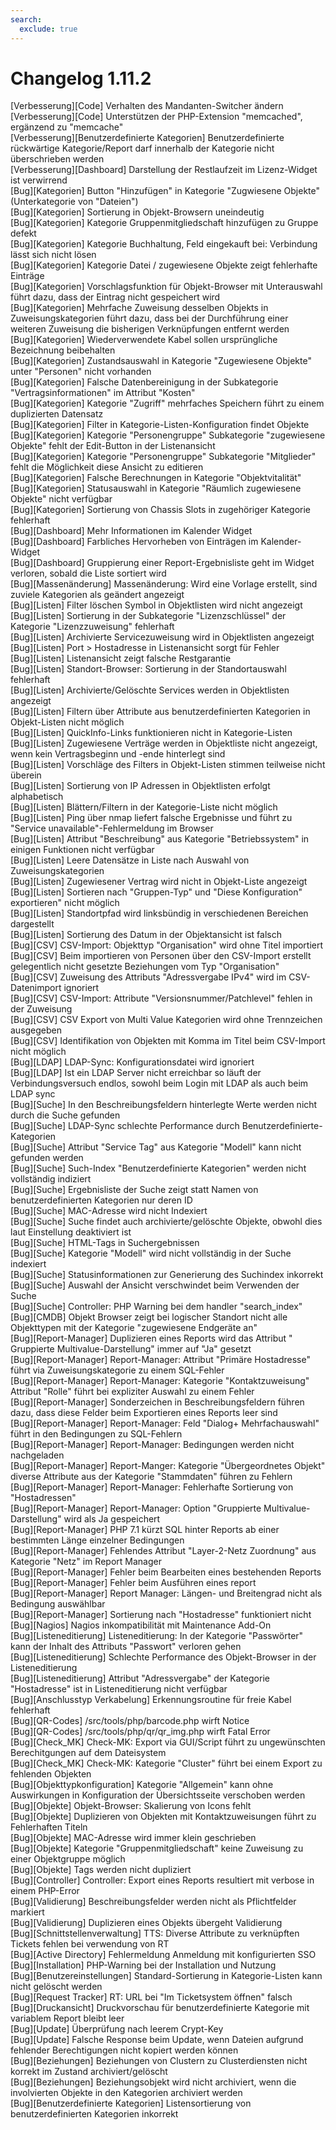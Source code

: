 ```yaml
---
search:
  exclude: true
---
```

# Changelog 1.11.2
<!-- cSpell:disable -->
<!-- markdownlint-disable MD052 -->
[Verbesserung][Code]                            Verhalten des Mandanten-Switcher ändern<br>
[Verbesserung][Code]                            Unterstützen der PHP-Extension "memcached", ergänzend zu "memcache"<br>
[Verbesserung][Benutzerdefinierte Kategorien]   Benutzerdefinierte rückwärtige Kategorie/Report darf innerhalb der Kategorie nicht überschrieben werden<br>
[Verbesserung][Dashboard]                       Darstellung der Restlaufzeit im Lizenz-Widget ist verwirrend<br>
[Bug][Kategorien]                               Button "Hinzufügen" in Kategorie "Zugwiesene Objekte" (Unterkategorie von "Dateien")<br>
[Bug][Kategorien]                               Sortierung in Objekt-Browsern uneindeutig<br>
[Bug][Kategorien]                               Kategorie Gruppenmitgliedschaft hinzufügen zu Gruppe defekt<br>
[Bug][Kategorien]                               Kategorie Buchhaltung, Feld eingekauft bei: Verbindung lässt sich nicht lösen<br>
[Bug][Kategorien]                               Kategorie Datei / zugewiesene Objekte zeigt fehlerhafte Einträge<br>
[Bug][Kategorien]                               Vorschlagsfunktion für Objekt-Browser mit Unterauswahl führt dazu, dass der Eintrag nicht gespeichert wird<br>
[Bug][Kategorien]                               Mehrfache Zuweisung desselben Objekts in Zuweisungskategorien führt dazu, dass bei der Durchführung einer weiteren Zuweisung die bisherigen Verknüpfungen entfernt werden<br>
[Bug][Kategorien]                               Wiederverwendete Kabel sollen ursprüngliche Bezeichnung beibehalten<br>
[Bug][Kategorien]                               Zustandsauswahl in Kategorie "Zugewiesene Objekte" unter "Personen" nicht vorhanden<br>
[Bug][Kategorien]                               Falsche Datenbereinigung in der Subkategorie "Vertragsinformationen" im Attribut "Kosten"<br>
[Bug][Kategorien]                               Kategorie "Zugriff" mehrfaches Speichern führt zu einem duplizierten Datensatz<br>
[Bug][Kategorien]                               Filter in Kategorie-Listen-Konfiguration findet Objekte<br>
[Bug][Kategorien]                               Kategorie "Personengruppe" Subkategorie "zugewiesene Objekte" fehlt der Edit-Button in der Listenansicht<br>
[Bug][Kategorien]                               Kategorie "Personengruppe" Subkategorie "Mitglieder" fehlt die Möglichkeit diese Ansicht zu editieren<br>
[Bug][Kategorien]                               Falsche Berechnungen in Kategorie "Objektvitalität"<br>
[Bug][Kategorien]                               Statusauswahl in Kategorie "Räumlich zugewiesene Objekte" nicht verfügbar<br>
[Bug][Kategorien]                               Sortierung von Chassis Slots in zugehöriger Kategorie fehlerhaft<br>
[Bug][Dashboard]                                Mehr Informationen im Kalender Widget<br>
[Bug][Dashboard]                                Farbliches Hervorheben von Einträgen im Kalender-Widget<br>
[Bug][Dashboard]                                Gruppierung einer Report-Ergebnisliste geht im Widget verloren, sobald die Liste sortiert wird<br>
[Bug][Massenänderung]                           Massenänderung: Wird eine Vorlage erstellt, sind zuviele Kategorien als geändert angezeigt<br>
[Bug][Listen]                                   Filter löschen Symbol in Objektlisten wird nicht angezeigt<br>
[Bug][Listen]                                   Sortierung in der Subkategorie "Lizenzschlüssel" der Kategorie "Lizenzzuweisung" fehlerhaft<br>
[Bug][Listen]                                   Archivierte Servicezuweisung wird in Objektlisten angezeigt<br>
[Bug][Listen]                                   Port > Hostadresse in Listenansicht sorgt für Fehler<br>
[Bug][Listen]                                   Listenansicht zeigt falsche Restgarantie<br>
[Bug][Listen]                                   Standort-Browser: Sortierung in der Standortauswahl fehlerhaft<br>
[Bug][Listen]                                   Archivierte/Gelöschte Services werden in Objektlisten angezeigt<br>
[Bug][Listen]                                   Filtern über Attribute aus benutzerdefinierten Kategorien in Objekt-Listen nicht möglich<br>
[Bug][Listen]                                   QuickInfo-Links funktionieren nicht in Kategorie-Listen<br>
[Bug][Listen]                                   Zugewiesene Verträge werden in Objektliste nicht angezeigt, wenn kein Vertragsbeginn und -ende hinterlegt sind<br>
[Bug][Listen]                                   Vorschläge des Filters in Objekt-Listen stimmen teilweise nicht überein<br>
[Bug][Listen]                                   Sortierung von IP Adressen in Objektlisten erfolgt alphabetisch<br>
[Bug][Listen]                                   Blättern/Filtern in der Kategorie-Liste nicht möglich<br>
[Bug][Listen]                                   Ping über nmap liefert falsche Ergebnisse und führt zu "Service unavailable"-Fehlermeldung im Browser<br>
[Bug][Listen]                                   Attribut "Beschreibung" aus Kategorie "Betriebssystem" in einigen Funktionen nicht verfügbar<br>
[Bug][Listen]                                   Leere Datensätze in Liste nach Auswahl von Zuweisungskategorien<br>
[Bug][Listen]                                   Zugewiesener Vertrag wird nicht in Objekt-Liste angezeigt<br>
[Bug][Listen]                                   Sortieren nach "Gruppen-Typ" und "Diese Konfiguration" exportieren" nicht möglich<br>
[Bug][Listen]                                   Standortpfad wird linksbündig in verschiedenen Bereichen dargestellt<br>
[Bug][Listen]                                   Sortierung des Datum in der Objektansicht ist falsch<br>
[Bug][CSV]                                      CSV-Import: Objekttyp "Organisation" wird ohne Titel importiert<br>
[Bug][CSV]                                      Beim importieren von Personen über den CSV-Import erstellt gelegentlich nicht gesetzte Beziehungen vom Typ "Organisation"<br>
[Bug][CSV]                                      Zuweisung des Attributs "Adressvergabe IPv4" wird im CSV-Datenimport ignoriert<br>
[Bug][CSV]                                      CSV-Import: Attribute "Versionsnummer/Patchlevel" fehlen in der Zuweisung<br>
[Bug][CSV]                                      CSV Export von Multi Value Kategorien wird ohne Trennzeichen ausgegeben<br>
[Bug][CSV]                                      Identifikation von Objekten mit Komma im Titel beim CSV-Import nicht möglich<br>
[Bug][LDAP]                                     LDAP-Sync: Konfigurationsdatei wird ignoriert<br>
[Bug][LDAP]                                     Ist ein LDAP Server nicht erreichbar so läuft der Verbindungsversuch endlos, sowohl beim Login mit LDAP als auch beim LDAP sync<br>
[Bug][Suche]                                    In den Beschreibungsfeldern hinterlegte Werte werden nicht durch die Suche gefunden<br>
[Bug][Suche]                                    LDAP-Sync schlechte Performance durch Benutzerdefinierte-Kategorien<br>
[Bug][Suche]                                    Attribut "Service Tag" aus Kategorie "Modell" kann nicht gefunden werden<br>
[Bug][Suche]                                    Such-Index "Benutzerdefinierte Kategorien" werden nicht vollständig indiziert<br>
[Bug][Suche]                                    Ergebnisliste der Suche zeigt statt Namen von benutzerdefinierten Kategorien nur deren ID<br>
[Bug][Suche]                                    MAC-Adresse wird nicht Indexiert<br>
[Bug][Suche]                                    Suche findet auch archivierte/gelöschte Objekte, obwohl dies laut Einstellung deaktiviert ist<br>
[Bug][Suche]                                    HTML-Tags in Suchergebnissen<br>
[Bug][Suche]                                    Kategorie "Modell" wird nicht vollständig in der Suche indexiert<br>
[Bug][Suche]                                    Statusinformationen zur Generierung des Suchindex inkorrekt<br>
[Bug][Suche]                                    Auswahl der Ansicht verschwindet beim Verwenden der Suche<br>
[Bug][Suche]                                    Controller: PHP Warning bei dem handler "search_index"<br>
[Bug][CMDB]                                     Objekt Browser zeigt bei logischer Standort nicht alle Objekttypen mit der Kategorie "zugewiesene Endgeräte an"<br>
[Bug][Report-Manager]                           Duplizieren eines Reports wird das Attribut " Gruppierte Multivalue-Darstellung" immer auf "Ja" gesetzt<br>
[Bug][Report-Manager]                           Report-Manager: Attribut "Primäre Hostadresse" führt via Zuweisungskategorie zu einem SQL-Fehler<br>
[Bug][Report-Manager]                           Report-Manager: Kategorie "Kontaktzuweisung" Attribut "Rolle" führt bei expliziter Auswahl zu einem Fehler<br>
[Bug][Report-Manager]                           Sonderzeichen in Beschreibungsfeldern führen dazu, dass diese Felder beim Exportieren eines Reports leer sind<br>
[Bug][Report-Manager]                           Report-Manager: Feld "Dialog+ Mehrfachauswahl" führt in den Bedingungen zu SQL-Fehlern<br>
[Bug][Report-Manager]                           Report-Manager: Bedingungen werden nicht nachgeladen<br>
[Bug][Report-Manager]                           Report-Manger: Kategorie "Übergeordnetes Objekt" diverse Attribute aus der Kategorie "Stammdaten" führen zu Fehlern<br>
[Bug][Report-Manager]                           Report-Manager: Fehlerhafte Sortierung von "Hostadressen"<br>
[Bug][Report-Manager]                           Report-Manager: Option "Gruppierte Multivalue-Darstellung" wird als Ja gespeichert<br>
[Bug][Report-Manager]                           PHP 7.1 kürzt SQL hinter Reports ab einer bestimmten Länge einzelner Bedingungen<br>
[Bug][Report-Manager]                           Fehlendes Attribut "Layer-2-Netz Zuordnung" aus Kategorie "Netz" im Report Manager<br>
[Bug][Report-Manager]                           Fehler beim Bearbeiten eines bestehenden Reports<br>
[Bug][Report-Manager]                           Fehler beim  Ausführen eines report<br>
[Bug][Report-Manager]                           Report Manager: Längen- und Breitengrad nicht als Bedingung auswählbar<br>
[Bug][Report-Manager]                           Sortierung nach "Hostadresse" funktioniert nicht<br>
[Bug][Nagios]                                   Nagios inkompatibilität mit Maintenance Add-On<br>
[Bug][Listeneditierung]                         Listeneditierung: In der Kategorie "Passwörter" kann der Inhalt des Attributs "Passwort" verloren gehen<br>
[Bug][Listeneditierung]                         Schlechte Performance des Objekt-Browser in der Listeneditierung<br>
[Bug][Listeneditierung]                         Attribut "Adressvergabe" der Kategorie "Hostadresse" ist in Listeneditierung nicht verfügbar<br>
[Bug][Anschlusstyp Verkabelung]                 Erkennungsroutine für freie Kabel fehlerhaft<br>
[Bug][QR-Codes]                                 /src/tools/php/barcode.php wirft Notice<br>
[Bug][QR-Codes]                                 /src/tools/php/qr/qr_img.php wirft Fatal Error<br>
[Bug][Check_MK]                                 Check-MK: Export via GUI/Script führt zu ungewünschten Berechitgungen auf dem Dateisystem<br>
[Bug][Check_MK]                                 Check-MK: Kategorie "Cluster" führt bei einem Export zu fehlenden Objekten<br>
[Bug][Objekttypkonfiguration]                   Kategorie "Allgemein" kann ohne Auswirkungen in Konfiguration der Übersichtsseite verschoben werden<br>
[Bug][Objekte]                                  Objekt-Browser: Skalierung von Icons fehlt<br>
[Bug][Objekte]                                  Duplizieren von Objekten mit Kontaktzuweisungen führt zu Fehlerhaften Titeln<br>
[Bug][Objekte]                                  MAC-Adresse wird immer klein geschrieben<br>
[Bug][Objekte]                                  Kategorie "Gruppenmitgliedschaft" keine Zuweisung zu einer Objektgruppe möglich<br>
[Bug][Objekte]                                  Tags werden nicht dupliziert<br>
[Bug][Controller]                               Controller: Export eines Reports resultiert mit verbose in einem PHP-Error<br>
[Bug][Validierung]                              Beschreibungsfelder werden nicht als Pflichtfelder markiert<br>
[Bug][Validierung]                              Duplizieren eines Objekts übergeht Validierung<br>
[Bug][Schnittstellenverwaltung]                 TTS: Diverse Attribute zu verknüpften Tickets fehlen bei verwendung von RT<br>
[Bug][Active Directory]                         Fehlermeldung Anmeldung mit konfigurierten SSO<br>
[Bug][Installation]                             PHP-Warning bei der Installation und Nutzung<br>
[Bug][Benutzereinstellungen]                    Standard-Sortierung in Kategorie-Listen kann nicht gelöscht werden<br>
[Bug][Request Tracker]                          RT: URL bei "Im Ticketsystem öffnen" falsch<br>
[Bug][Druckansicht]                             Druckvorschau für benutzerdefinierte Kategorie mit variablem Report bleibt leer<br>
[Bug][Update]                                   Überprüfung nach leerem Crypt-Key<br>
[Bug][Update]                                   Falsche Response beim Update, wenn Dateien aufgrund fehlender Berechtigungen nicht kopiert werden können<br>
[Bug][Beziehungen]                              Beziehungen von Clustern zu Clusterdiensten nicht korrekt im Zustand archiviert/gelöscht<br>
[Bug][Beziehungen]                              Beziehungsobjekt wird nicht archiviert, wenn die involvierten Objekte in den Kategorien archiviert werden<br>
[Bug][Benutzerdefinierte Kategorien]            Listensortierung von benutzerdefinierten Kategorien inkorrekt<br>
